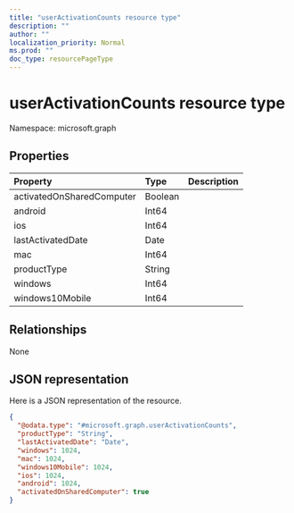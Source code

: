 ```yaml
---
title: "userActivationCounts resource type"
description: ""
author: ""
localization_priority: Normal
ms.prod: ""
doc_type: resourcePageType
---
```


# userActivationCounts resource type


Namespace: microsoft.graph



## Properties
|Property|Type|Description|
|:---|:---|:---|
|activatedOnSharedComputer|Boolean||
|android|Int64||
|ios|Int64||
|lastActivatedDate|Date||
|mac|Int64||
|productType|String||
|windows|Int64||
|windows10Mobile|Int64||

## Relationships
None

## JSON representation
Here is a JSON representation of the resource.
<!-- {
  "blockType": "resource",
  "@odata.type": "microsoft.graph.userActivationCounts"
}
-->
``` json
{
  "@odata.type": "#microsoft.graph.userActivationCounts",
  "productType": "String",
  "lastActivatedDate": "Date",
  "windows": 1024,
  "mac": 1024,
  "windows10Mobile": 1024,
  "ios": 1024,
  "android": 1024,
  "activatedOnSharedComputer": true
}
```

